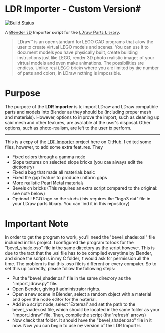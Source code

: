 # LDR Importer - Custom Version#

[![Build Status](https://travis-ci.org/le717/LDR-Importer.svg?branch=master)](https://travis-ci.org/le717/LDR-Importer)

A [Blender 3D](http://www.blender.org) Importer script for the [LDraw Parts Library](http://www.ldraw.org).

> LDraw&trade; is an open standard for LEGO CAD programs that allow the user to create virtual LEGO models and scenes. You can use it to document models
you have physically built, create building instructions just like LEGO, render 3D photo realistic images of your virtual models and even make animations.
The possibilities are endless. Unlike real LEGO bricks where you are limited by the number of parts and colors, in LDraw nothing is impossible.

# Purpose #

The purpose of the **LDR Importer** is to import LDraw and LDraw compatible parts and models into Blender as they should be (including proper mesh and materials). However, options to improve the import, such as cleaning up said mesh and other features, are available at the user's disposal. Other options, such as photo-realism, are left to the user to perform.

______________________________________________

This is a copy of the [LDR Importer](https://github.com/le717/LDR-Importer) project here on GitHub. I edited some files, however, to add some extra features. They
* Fixed colors through a gamma node
* Slope textures on selected slope bricks (you can always edit the dictionary)
* Fixed a bug that made all materials basic
* Fixed the gap feature to produce uniform gaps
* More realistic Pearl Metal materials
* Bevels on bricks (This requires an extra script compared to the original: see note below)
* Optional LEGO logo on the studs (this requires the "logo3.dat" file in your LDraw parts library. You can find it in this repository)

# Important Note #

In order to get the program to work, you'll need the "bevel_shader.osl" file included in this project. I configured the program to look for the "bevel_shade.oso" file in the same directory as the script however. This is due to the fact that the .osl file has to be compiled everytime by Blender, and since the script is in my C folder, it would ask for permission all the time. The problem is that this .oso file is different on every computer. So to set this up correctly, please follow the following steps:
* Put the "bevel_shader.osl" file in the same directory as the "import_ldraw.py" file.
* Open Blender, giving it administrator rights.
* Open a new scene in Blender, select a random object with a material and open the node editor for the material.
* Add in a script node, select 'External' and set the path to the bevel_shader.osl file, which should be located in the same folder as your "import_ldraw" file. Then, compile the script (the 'refresh' arrows)
* Now check that folder. It should have the "bevel_shader.oso" file in it now. Now you can begin to use my version of the LDR Importer.
